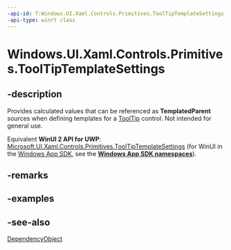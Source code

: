```yaml
---
-api-id: T:Windows.UI.Xaml.Controls.Primitives.ToolTipTemplateSettings
-api-type: winrt class
---
```


<!-- Class syntax.
public class ToolTipTemplateSettings : Windows.UI.Xaml.DependencyObject, Windows.UI.Xaml.Controls.Primitives.IToolTipTemplateSettings
-->

# Windows.UI.Xaml.Controls.Primitives.ToolTipTemplateSettings

## -description
Provides calculated values that can be referenced as **TemplatedParent** sources when defining templates for a [ToolTip](../windows.ui.xaml.controls/tooltip.md) control. Not intended for general use.

Equivalent **WinUI 2 API for UWP**: [Microsoft.UI.Xaml.Controls.Primitives.ToolTipTemplateSettings](/windows/winui/api/microsoft.ui.xaml.controls.primitives.tooltiptemplatesettings) (for WinUI in the [Windows App SDK](/windows/apps/windows-app-sdk/), see the **[Windows App SDK namespaces](/windows/windows-app-sdk/api/winrt/)**).

## -remarks

## -examples

## -see-also
[DependencyObject](../windows.ui.xaml/dependencyobject.md)
